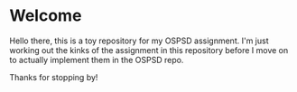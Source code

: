 # Welcome

Hello there, this is a toy repository for my OSPSD assignment. I'm just working out the kinks of the assignment in this repository before I move on to actually implement them in the OSPSD repo.

Thanks for stopping by!
